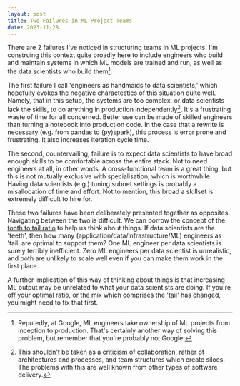 ```yaml
---
layout: post
title: Two Failures in ML Project Teams
date: 2023-11-28
---
```

There are 2 failures I've noticed in structuring teams in ML projects. I'm construing this context quite broadly here to include engineers who build and maintain systems in which ML models are trained and run, as well as the data scientists who build them[^1].

The first failure I call 'engineers as handmaids to data scientists,' which hopefully evokes the negative charactestics of this situation quite well. Namely, that in this setup, the systems are too complex, or data scientists lack the skills, to do anything in production independently[^2]. It's a frustrating waste of time for all concerned. Better use can be made of skilled engineers than turning a notebook into production code. In the case that a rewrite is necessary (e.g. from pandas to (py)spark), this process is error prone and frustrating. It also increases iteration cycle time.

The second, countervailing, failure is to expect data scientists to have broad enough skills to be comfortable across the entire stack. Not to need engineers at all, in other words. A cross-functional team is a great thing, but this is not mutually exclusive with specialisation, which is worthwhile. Having data scientists (e.g.) tuning subnet settings is probably a misallocation of time and effort. Not to mention, this broad a skillset is extremely difficult to hire for.

These two failures have been deliberately presented together as opposites. Navigating between the two is difficult. We can borrow the concept of the [tooth to tail ratio](https://en.m.wikipedia.org/wiki/Tooth-to-tail_ratio) to help us think about things. If data scientists are the 'teeth', then how many (application/data/infrastructure/ML) engineers as 'tail' are optimal to support them? One ML engineer per data scientists is surely terribly inefficient. Zero ML engineers per data scientist is unrealistic, and both are unlikely to scale well even if you can make them work in the first place.

A further implication of this way of thinking about things is that increasing ML output may be unrelated to what your data scientists are doing. If you're off your optimal ratio, or the mix which comprises the 'tail' has changed, you might need to fix that first.

[^1]: Reputedly, at Google, ML engineers take ownership of ML projects from inception to production. That's certainly another way of solving this problem, but remember that you're probably not Google.
[^2]: This shouldn't be taken as a criticism of collaboration, rather of architectures and processes, and team structures which create siloes. The problems with this are well known from other types of software delivery.